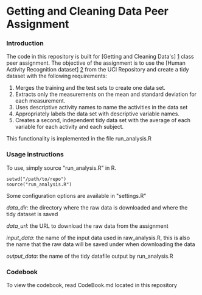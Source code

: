Getting and Cleaning Data Peer Assignment
=========================================

### Introduction

The code in this repository is built for [Getting and Cleaning Data's] [1]
class peer assignment. The objective of the assignment is to use the [Human
Activity Recognition dataset] [2] from the UCI Repository and create a tidy
dataset with the following requirements:

1. Merges the training and the test sets to create one data set.
2. Extracts only the measurements on the mean and standard deviation for each measurement. 
3. Uses descriptive activity names to name the activities in the data set
4. Appropriately labels the data set with descriptive variable names. 
5. Creates a second, independent tidy data set with the average of each variable for each activity and each subject. 

This functionality is implemented in the file run_analysis.R

### Usage instructions

To use, simply source "run_analysis.R" in R. 

```
setwd("/path/to/repo")
source("run_analysis.R")
```

Some configuration options are available in "settings.R" 

*data_dir*: the directory where the raw data is downloaded and where the tidy
dataset is saved  

*data_url*: the URL to download the raw data from the assignment  

*input_data*: the name of the input data used in raw_analysis.R, this is also
the name that the raw data will be saved under when downloading the data  

*output_data*: the name of the tidy datafile output by run_analysis.R

### Codebook
To view the codebook, read CodeBook.md located in this repository

[1]: https://www.coursera.org/course/getdata
[2]: http://archive.ics.uci.edu/ml/datasets/Human+Activity+Recognition+Using+Smartphones